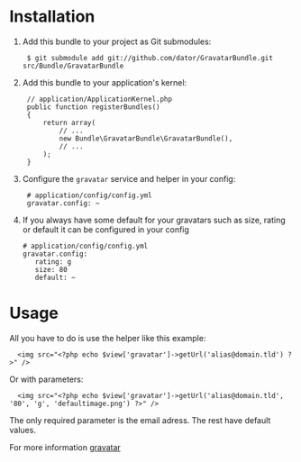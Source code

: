 Installation
============

  1. Add this bundle to your project as Git submodules:

          $ git submodule add git://github.com/dator/GravatarBundle.git src/Bundle/GravatarBundle


  2. Add this bundle to your application's kernel:

          // application/ApplicationKernel.php
          public function registerBundles()
          {
              return array(
                  // ...
                  new Bundle\GravatarBundle\GravatarBundle(),
                  // ...
              );
          }

  3. Configure the `gravatar` service and helper in your config:

          # application/config/config.yml
          gravatar.config: ~

  4. If you always have some default for your gravatars such as size, rating or default it can be configured in your config

         # application/config/config.yml
         gravatar.config:
            rating: g
            size: 80
            default: ~


Usage
=====

All you have to do is use the helper like this example:

      <img src="<?php echo $view['gravatar']->getUrl('alias@domain.tld') ?>" />

Or with parameters:

      <img src="<?php echo $view['gravatar']->getUrl('alias@domain.tld', '80', 'g', 'defaultimage.png') ?>" />

The only required parameter is the email adress. The rest have default values.

For more information [gravatar]

[gravatar]: http://en.gravatar.com/site/implement/ "look at the gravatar implementation pages"
